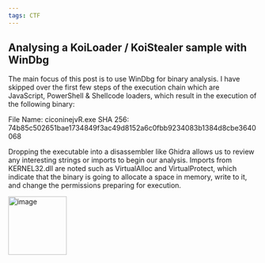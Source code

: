 ```yaml
---
tags: CTF
---
```

## Analysing a KoiLoader / KoiStealer sample with WinDbg

The main focus of this post is to use WinDbg for binary analysis. I have skipped over the first few steps of the execution chain which are JavaScript, PowerShell & Shellcode loaders, which result in the execution of the following binary:

File Name: ciconinejvR.exe
SHA 256: 74b85c502651bae1734849f3ac49d8152a6c0fbb9234083b1384d8cbe3640068

Dropping the executable into a disassembler like Ghidra allows us to review any interesting strings or imports to begin our analysis.
Imports from KERNEL32.dll are noted such as VirtualAlloc and VirtualProtect, which indicate that the binary is going to allocate a space in memory, write to it, and change the permissions preparing for execution.

<img width="118" alt="image" src="https://github.com/user-attachments/assets/c8ae14b9-9581-4e99-9c26-c83e821c9699" />





